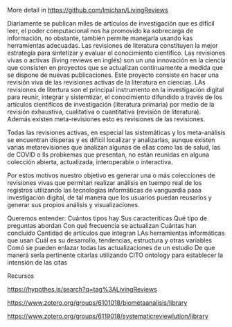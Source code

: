 
More detail in https://github.com/lmichan/LivingReviews

Diariamente se publican miles de artículos de investigación que es difícil leer, el poder computacional nos ha promovido ka sobrecarga de información, no obstante, también permite manejarla usando kas herramientas adecuadas. Las revisiones de literatura constituyen la mejor estrategía para sintetizar y evaluar el conocimiento científico.
Las revisiones vivas o activas (living reviews en inglés) son un una innovación en la ciencia que consisten en proyectos que se actualizan continuamente a medida que se dispone de nuevas publicaciones.
Este proyecto consiste en hacer una revisión viva de las revisiones activas de la literatura en ciencias.
LAs revisiones de litertura son el principal instrumento en la investigación digital para reunir, integrar y sistemtizar, el conocimiento difundido a través
de los artículos científicos de investigación (literatura primaria) por medio de la revisión exhaustiva, cualitativa o cuantitativa (revisión de literatura).
Además existen meta-revisiones esto es revisiones de las revisiones.

Todas las revisiones activas, en especial las sistemáticas y los meta-análisis se encuentran disperas y es difícil localizar y analizarlas, aunque existen varias metarevisiones que analizan algunas de ellas como las de salud, las de COVID o lls probkemas que presentan, no están reunidas en alguna colección abierta, actualizada, interoperable o interactiva.

Por estos motivos nuestro objetivo es generar una o más colecciones de revisiones vivas que permitan realizar análisis en tuempo real de los registros utilizando las tecnologías informáticas de vanguardia paaa investigación digital, de tal manera que los usuarios  puedan reusarlos y generar sus propios análisis y visualizaciones.

Queremos entender:
Cuántos tipos hay
Sus caracteríticas
Qué tipo de preguntas abordan
Con qué frecuencia se actualizan
Cuántas han concluido
Cantidad de artículos que integran
LAs herramientas informáticas que usan
Cuál es su desarrollo, tendencias, estructura y otras variables
Comó se pueden enlazar todas las actualizaciones de un estudio
De que manerá sería pertinente citarlas utilizando CITO ontology para establecer la intensión de las citas



Recursos

https://hypothes.is/search?q=tag%3ALivingReviews

https://www.zotero.org/groups/6101018/biometaanalisis/library

https://www.zotero.org/groups/6119018/systematicreviewlution/library
